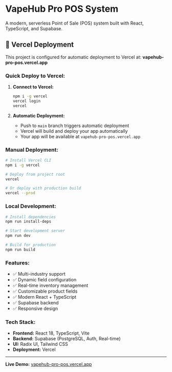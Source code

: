 # VapeHub Pro POS System

A modern, serverless Point of Sale (POS) system built with React, TypeScript, and Supabase.

## 🚀 Vercel Deployment

This project is configured for automatic deployment to Vercel at: **vapehub-pro-pos.vercel.app**

### Quick Deploy to Vercel:

1. **Connect to Vercel:**

   ```bash
   npm i -g vercel
   vercel login
   vercel
   ```

2. **Automatic Deployment:**
   - Push to `main` branch triggers automatic deployment
   - Vercel will build and deploy your app automatically
   - Your app will be available at `vapehub-pro-pos.vercel.app`

### Manual Deployment:

```bash
# Install Vercel CLI
npm i -g vercel

# Deploy from project root
vercel

# Or deploy with production build
vercel --prod
```

### Local Development:

```bash
# Install dependencies
npm run install-deps

# Start development server
npm run dev

# Build for production
npm run build
```

### Features:

- ✅ Multi-industry support
- ✅ Dynamic field configuration
- ✅ Real-time inventory management
- ✅ Customizable product fields
- ✅ Modern React + TypeScript
- ✅ Supabase backend
- ✅ Responsive design

### Tech Stack:

- **Frontend:** React 18, TypeScript, Vite
- **Backend:** Supabase (PostgreSQL, Auth, Real-time)
- **UI:** Radix UI, Tailwind CSS
- **Deployment:** Vercel

---

**Live Demo:** [vapehub-pro-pos.vercel.app](https://vapehub-pro-pos.vercel.app)
